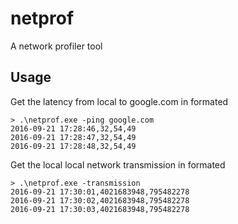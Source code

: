 # netprof

A network profiler tool

## Usage

Get the latency from local to google.com in formated

```Shell
> .\netprof.exe -ping google.com
2016-09-21 17:28:46,32,54,49
2016-09-21 17:28:47,32,54,49
2016-09-21 17:28:48,32,54,49
```

Get the local local network transmission in formated

```Shell
> .\netprof.exe -transmission
2016-09-21 17:30:01,4021683948,795482278
2016-09-21 17:30:02,4021683948,795482278
2016-09-21 17:30:03,4021683948,795482278
```
